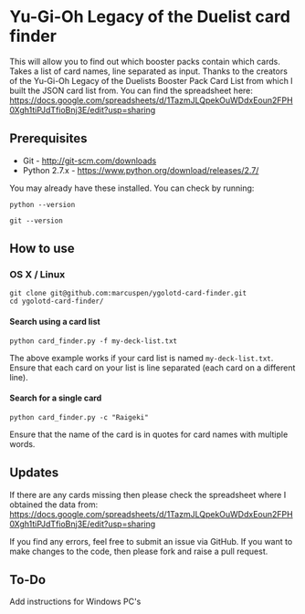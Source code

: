 # Yu-Gi-Oh Legacy of the Duelist card finder

This will allow you to find out which booster packs contain which cards.
Takes a list of card names, line separated as input.
Thanks to the creators of the Yu-Gi-Oh Legacy of the Duelists Booster Pack Card List from which I built the JSON card list from. You can find the spreadsheet here:
https://docs.google.com/spreadsheets/d/1TazmJLQpekOuWDdxEoun2FPH0Xgh1tiPJdTfioBnj3E/edit?usp=sharing

## Prerequisites

* Git - http://git-scm.com/downloads
* Python 2.7.x - https://www.python.org/download/releases/2.7/

You may already have these installed. You can check by running:

```
python --version
```
```
git --version
```

## How to use

### OS X / Linux

```
git clone git@github.com:marcuspen/ygolotd-card-finder.git
cd ygolotd-card-finder/
```
#### Search using a card list
```
python card_finder.py -f my-deck-list.txt
```
The above example works if your card list is named `my-deck-list.txt`.
Ensure that each card on your list is line separated (each card on a different line).

#### Search for a single card
```
python card_finder.py -c "Raigeki"
```
Ensure that the name of the card is in quotes for card names with multiple words.

## Updates

If there are any cards missing then please check the spreadsheet where I obtained the data from:
https://docs.google.com/spreadsheets/d/1TazmJLQpekOuWDdxEoun2FPH0Xgh1tiPJdTfioBnj3E/edit?usp=sharing

If you find any errors, feel free to submit an issue via GitHub.
If you want to make changes to the code, then please fork and raise a pull request.

## To-Do

Add instructions for Windows PC's

